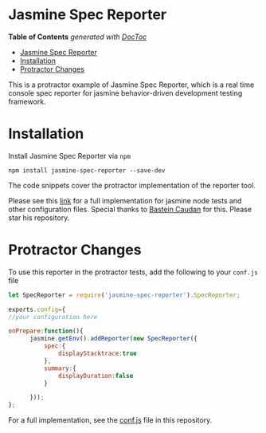 # Jasmine Spec Reporter


**Table of Contents**  *generated with [DocToc](http://doctoc.herokuapp.com/)*

- [Jasmine Spec Reporter](#)
- [Installation](#)
- [Protractor Changes](#)



This is a protractor example of Jasmine Spec Reporter, which is a real time console spec reporter for jasmine behavior-driven development testing framework.


# Installation

Install Jasmine Spec Reporter via `npm` 

`npm install jasmine-spec-reporter --save-dev`

The code snippets cover the protractor implementation of the reporter tool. 

Please see this [link](https://github.com/bcaudan/jasmine-spec-reporter) for a full implementation for jasmine node tests and other configuration files. Special thanks to [Bastein Caudan](https://github.com/bcaudan) for this. Please star his repository.


# Protractor Changes

To use this reporter in the protractor tests, add the following to your `conf.js` file

```javascript
let SpecReporter = require('jasmine-spec-reporter').SpecReporter;

exports.config={
//your configuration here

onPrepare:function(){
      jasmine.getEnv().addReporter(new SpecReporter({
          spec:{
              displayStacktrace:true
          },
          summary:{
              displayDuration:false
          }

      }));
};
```

For a full implementation, see the [conf.js](https://github.com/zac11/jasmine_spec_reporter/blob/master/conf.js) file in this repository.

